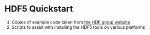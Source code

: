 # HDF5 Quickstart

1. Copies of example code taken from [the HDF group website](http://portal.hdfgroup.org/display/HDF5/Examples+from+Learning+the+Basics)
1. Scripts to assist with installing the HDF5 tools on various platforms
